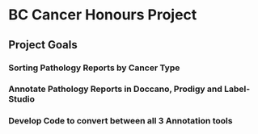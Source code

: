 # BC Cancer Honours Project
## Project Goals
### Sorting Pathology Reports by Cancer Type
### Annotate Pathology Reports in Doccano, Prodigy and Label-Studio
### Develop Code to convert between all 3 Annotation tools
